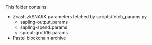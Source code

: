 This folder contains:

* Zcash zkSNARK parameters fetched by scripts/fetch_params.py
  * sapling-output.params
  * sapling-spend.params
  * sprout-groth16.params
* Pastel blockchain archive

